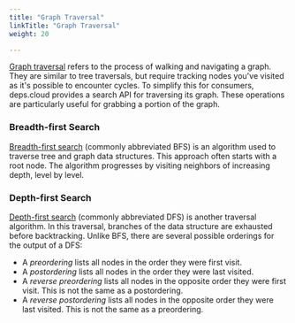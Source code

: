 ```yaml
---
title: "Graph Traversal"
linkTitle: "Graph Traversal"
weight: 20

---
```


[Graph traversal] refers to the process of walking and navigating a graph.
They are similar to tree traversals, but require tracking nodes you've visited as it's possible to encounter cycles.
To simplify this for consumers, deps.cloud provides a search API for traversing its graph.
These operations are particularly useful for grabbing a portion of the graph.

### Breadth-first Search

[Breadth-first search] (commonly abbreviated BFS) is an algorithm used to traverse tree and graph data structures.
This approach often starts with a root node.
The algorithm progresses by visiting neighbors of increasing depth, level by level.

### Depth-first Search

[Depth-first search] (commonly abbreviated DFS) is another traversal algorithm.
In this traversal, branches of the data structure are exhausted before backtracking.
Unlike BFS, there are several possible orderings for the output of a DFS:

* A _preordering_ lists all nodes in the order they were first visit.
* A _postordering_ lists all nodes in the order they were last visited.
* A _reverse preordering_ lists all nodes in the opposite order they were first visit. This is not the same as a postordering.
* A _reverse postordering_ lists all nodes in the opposite order they were last visited. This is not the same as a preordering.

[Graph traversal]: https://en.wikipedia.org/wiki/Graph_traversal
[Breadth-first search]: https://en.wikipedia.org/wiki/Breadth-first_search
[Depth-first search]: https://en.wikipedia.org/wiki/Depth-first_search
